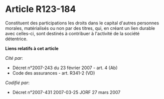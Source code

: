 # Article R123-184

Constituent des participations les droits dans le capital d'autres personnes morales, matérialisés ou non par des titres,
qui, en créant un lien durable avec celles-ci, sont destinés à contribuer à l'activité de la société détentrice.

**Liens relatifs à cet article**

_Cité par_:

  - Décret  n°2007-243 du 23 février 2007 - art. 4 (Ab)
  - Code des assurances - art. R341-2 (VD)

_Codifié par_:

  - Décret n°2007-431 2007-03-25 JORF 27 mars 2007

